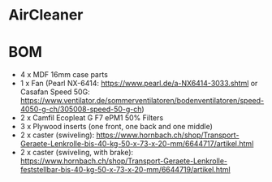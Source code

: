 # AirCleaner

# BOM

- 4 x MDF 16mm case parts
- 1 x Fan (Pearl NX-6414: https://www.pearl.de/a-NX6414-3033.shtml or Casafan Speed 50G: https://www.ventilator.de/sommerventilatoren/bodenventilatoren/speed-4050-g-ch/305008-speed-50-g-ch)
- 2 x Camfil Ecopleat G F7 ePM1 50% Filters
- 3 x Plywood inserts (one front, one back and one middle)
- 2 x caster (swiveling): https://www.hornbach.ch/shop/Transport-Geraete-Lenkrolle-bis-40-kg-50-x-73-x-20-mm/6644717/artikel.html
- 2 x caster (swiveling, with brake): https://www.hornbach.ch/shop/Transport-Geraete-Lenkrolle-feststellbar-bis-40-kg-50-x-73-x-20-mm/6644719/artikel.html



